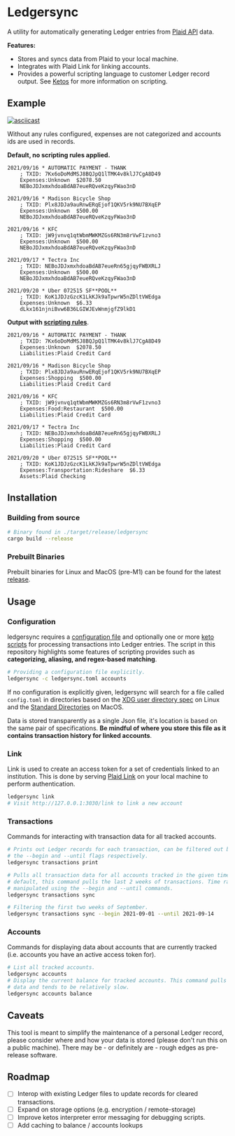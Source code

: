 # Ledgersync

A utility for automatically generating Ledger entries from [Plaid API][Plaid]
data.

**Features:**
* Stores and syncs data from Plaid to your local machine.
* Integrates with Plaid Link for linking accounts.
* Provides a powerful scripting language to customer Ledger record output. See
	[Ketos](https://github.com/murarth/ketos) for more information on scripting.

## Example
[![asciicast](https://asciinema.org/a/437024.png)](https://asciinema.org/a/437024)


Without any rules configured, expenses are not categorized and accounts ids are
used in records.

__Default, no scripting rules applied.__
```
2021/09/16 * AUTOMATIC PAYMENT - THANK
    ; TXID: 7Kx6oDoMdMSJ8BQJpQ1lTMK4v8klJ7CgA8D49
    Expenses:Unknown  $2078.50
    NEBoJDJxmxhdoaBdAB7eueRQveKzqyFWao3nD

2021/09/16 * Madison Bicycle Shop
    ; TXID: Plx8JDJa9auRnwERqEjof1QKV5rk9NU7BXqEP
    Expenses:Unknown  $500.00
    NEBoJDJxmxhdoaBdAB7eueRQveKzqyFWao3nD

2021/09/16 * KFC
    ; TXID: jW9jvnvq1qtWbmMWKMZGs6RN3m8rVwF1zvno3
    Expenses:Unknown  $500.00
    NEBoJDJxmxhdoaBdAB7eueRQveKzqyFWao3nD

2021/09/17 * Tectra Inc
    ; TXID: NEBoJDJxmxhdoaBdAB7eueRn65gjqyFWBXRLJ
    Expenses:Unknown  $500.00
    NEBoJDJxmxhdoaBdAB7eueRQveKzqyFWao3nD

2021/09/20 * Uber 072515 SF**POOL**
    ; TXID: KoK1JDJzGzcK1LkKJk9aTpwrW5nZDltVWEdga
    Expenses:Unknown  $6.33
    dLkx161njniBvw6B36LGIWJEvWnmjgfZ9lkD1
```

__Output with [scripting rules](transform.keto)__.
```
2021/09/16 * AUTOMATIC PAYMENT - THANK
    ; TXID: 7Kx6oDoMdMSJ8BQJpQ1lTMK4v8klJ7CgA8D49
    Expenses:Unknown  $2078.50
    Liabilities:Plaid Credit Card

2021/09/16 * Madison Bicycle Shop
    ; TXID: Plx8JDJa9auRnwERqEjof1QKV5rk9NU7BXqEP
    Expenses:Shopping  $500.00
    Liabilities:Plaid Credit Card

2021/09/16 * KFC
    ; TXID: jW9jvnvq1qtWbmMWKMZGs6RN3m8rVwF1zvno3
    Expenses:Food:Restaurant  $500.00
    Liabilities:Plaid Credit Card

2021/09/17 * Tectra Inc
    ; TXID: NEBoJDJxmxhdoaBdAB7eueRn65gjqyFWBXRLJ
    Expenses:Shopping  $500.00
    Liabilities:Plaid Credit Card

2021/09/20 * Uber 072515 SF**POOL**
    ; TXID: KoK1JDJzGzcK1LkKJk9aTpwrW5nZDltVWEdga
    Expenses:Transportation:Rideshare  $6.33
    Assets:Plaid Checking
```

## Installation

### Building from source
```sh
# Binary found in ./target/release/ledgersync
cargo build --release
```

### Prebuilt Binaries
Prebuilt binaries for Linux and MacOS (pre-M1) can be found for the latest
[release](https://github.com/allancalix/ledgersync/releases).

## Usage

### Configuration
ledgersync requires a [configuration file](ledgersync.toml) and optionally one
or more [keto scripts](transform.keto) for processing transactions into Ledger
entries. The script in this repository highlights some features of scripting
provides such as __categorizing, aliasing, and regex-based matching__.

```sh
# Providing a configuration file explicitly.
ledgersync -c ledgersync.toml accounts
```

If no configuration is explicitly given, ledgersync will search for a file called
`config.toml` in directories based on the [XDG user directory spec](https://www.freedesktop.org/wiki/Software/xdg-user-dirs/)
on Linux and the [Standard Directories][] on MacOS.

Data is stored transparently as a single Json file, it's location is based on the
same pair of specifications. __Be mindful of where you store this file as it
contains transaction history for linked accounts__.

### Link
Link is used to create an access token for a set of credentials linked to an
institution. This is done by serving [Plaid Link][] on your local machine to
perform authentication.

```sh
ledgersync link
# Visit http://127.0.0.1:3030/link to link a new account
```

### Transactions
Commands for interacting with transaction data for all tracked accounts.

```sh
# Prints out Ledger records for each transaction, can be filtered out by date using
# the --begin and --until flags respectively.
ledgersync transactions print

# Pulls all transaction data for all accounts tracked in the given time range. By
# default, this command pulls the last 2 weeks of transactions. Time range can be
# manipulated using the --begin and --until commands.
ledgersync transactions sync

# Filtering the first two weeks of September.
ledgersync transactions sync --begin 2021-09-01 --until 2021-09-14
```

### Accounts
Commands for displaying data about accounts that are currently tracked (i.e.
accounts you have an active access token for).

```sh
# List all tracked accounts.
ledgersync accounts
# Display the current balance for tracked accounts. This command pulls the latest
# data and tends to be relatively slow.
ledgersync accounts balance
```

## Caveats
This tool is meant to simplify the maintenance of a personal Ledger record, please
consider where and how your data is stored (please don't run this on a public
machine). There may be - or definitely are - rough edges as pre-release software.

## Roadmap
- [ ] Interop with existing Ledger files to update records for cleared transactions.
- [ ] Expand on storage options (e.g. encryption / remote-storage)
- [ ] Improve ketos interpreter error messaging for debugging scripts.
- [ ] Add caching to balance / accounts lookups

[Plaid]: https://plaid.com/docs/api/ "Plaid Docs"
[Plaid Link]: https://plaid.com/docs/link/ "Plaid Link Documentation"
[Standard Directories]: https://developer.apple.com/library/archive/documentation/FileManagement/Conceptual/FileSystemProgrammingGuide/FileSystemOverview/FileSystemOverview.html#//apple_ref/doc/uid/TP40010672-CH2-SW6
